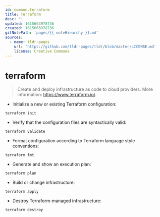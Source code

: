 ```yaml
---
id: common.terraform
title: Terraform
desc: ''
updated: 1615663978736
created: 1615663978736
gitNotePath: 'pages/{{ noteHiearchy }}.md'
sources:
  - name: tldr-pages
    url: 'https://github.com/tldr-pages/tldr/blob/master/LICENSE.md'
    license: Creative Commons
---
```

# terraform

> Create and deploy infrastructure as code to cloud providers.
> More information: <https://www.terraform.io/>.

- Initialize a new or existing Terraform configuration:

`terraform init`

- Verify that the configuration files are syntactically valid:

`terraform validate`

- Format configuration according to Terraform language style conventions:

`terraform fmt`

- Generate and show an execution plan:

`terraform plan`

- Build or change infrastructure:

`terraform apply`

- Destroy Terraform-managed infrastructure:

`terraform destroy`

